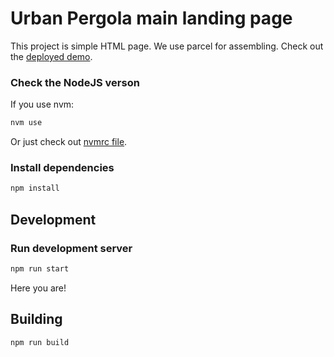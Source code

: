 # Urban Pergola main landing page

This project is simple HTML page. We use parcel for assembling.
Check out the [deployed demo](https://up-cloud-and-sensor.github.io/landing-page/).

### Check the NodeJS verson

If you use nvm:

```bash
nvm use
```

Or just check out [nvmrc file](./.nvmrc).

### Install dependencies

```bash
npm install
```

## Development

### Run development server

```bash
npm run start
```

Here you are!

## Building

```bash
npm run build
```
